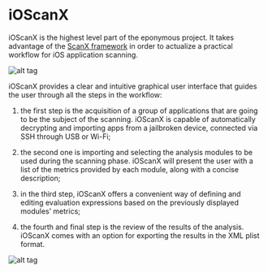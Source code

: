iOScanX
=======


iOScanX is the highest level part of the eponymous project. It takes advantage of the [ScanX framework](https://github.com/alessiomaffeis/ScanX) in order to actualize a practical workflow for iOS application scanning.

![alt tag](http://i.imgur.com/4zx0UvT.png)

iOScanX provides a clear and intuitive graphical user interface that guides the user through all the steps in the workflow:

1. the first step is the acquisition of a group of applications that are going to be the subject of the scanning. iOScanX is capable of automatically decrypting and importing apps from a jailbroken device, connected via SSH through USB or Wi-Fi;

2. the second one is importing and selecting the analysis modules to be used during the scanning phase. iOScanX will present the user with a list of the metrics provided by each module, along with a concise description;

3. in the third step, iOScanX offers a convenient way of defining and editing evaluation expressions based on the previously displayed modules’ metrics;

4. the fourth and final step is the review of the results of the analysis. iOScanX comes with an option for exporting the results in the XML plist format.

![alt tag](http://i.imgur.com/0vEOyar.png)
